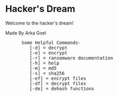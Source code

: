 <html>
  <body>
    <h1>Hacker's Dream</h1>
    <p>Welcome to the hacker's dream!</p>
    <p>Made By Arka Goel</p>
    <pre>
      Some Helpful Commands-
         [-d] = decrypt
         [-e] = encrypt
         [-r] = ransomware documentation 
         [-h] = help
         [-m] = md5
         [-s] = sha256
         [-ef] = encrypt files
         [-df] = decrypt files
         [-de] = dehash functions
    </pre>
  </body>
</html>
